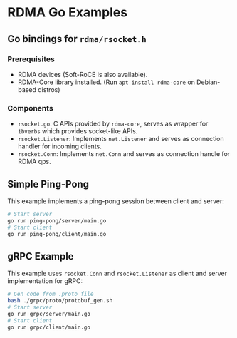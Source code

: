 # RDMA Go Examples

## Go bindings for `rdma/rsocket.h`

### Prerequisites

- RDMA devices (Soft-RoCE is also available).
- RDMA-Core library installed. (Run `apt install rdma-core` on Debian-based distros)

### Components

- `rsocket.go`: C APIs provided by `rdma-core`, serves as wrapper for `ibverbs` which provides socket-like APIs.
- `rsocket.Listener`: Implements `net.Listener` and serves as connection handler for incoming clients.
- `rsocket.Conn`: Implements `net.Conn` and serves as connection handle for RDMA qps.

## Simple Ping-Pong

This example implements a ping-pong session between client and server:

```bash
# Start server
go run ping-pong/server/main.go
# Start client
go run ping-pong/client/main.go
```

## gRPC Example

This example uses `rsocket.Conn` and `rsocket.Listener` as client and server implementation for gRPC:

```bash
# Gen code from .proto file
bash ./grpc/proto/protobuf_gen.sh
# Start server
go run grpc/server/main.go
# Start client
go run grpc/client/main.go
```
